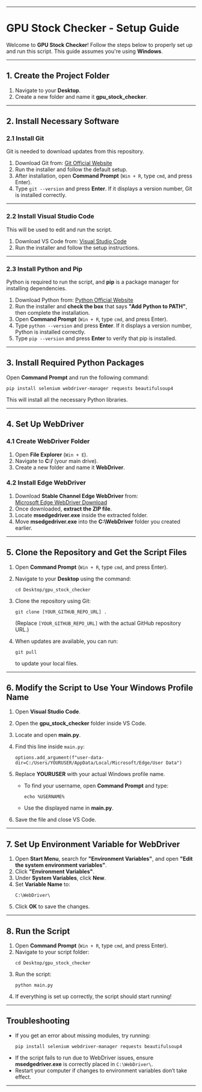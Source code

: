 
---

# **GPU Stock Checker - Setup Guide**  

Welcome to **GPU Stock Checker**! Follow the steps below to properly set up and run this script. This guide assumes you're using **Windows**.  

---

## **1. Create the Project Folder**  
1. Navigate to your **Desktop**.  
2. Create a new folder and name it **gpu_stock_checker**.  

---

## **2. Install Necessary Software**  

### **2.1 Install Git**  
Git is needed to download updates from this repository.  
1. Download Git from: [Git Official Website](https://git-scm.com/downloads)  
2. Run the installer and follow the default setup.  
3. After installation, open **Command Prompt** (`Win + R`, type `cmd`, and press Enter).  
4. Type `git --version` and press **Enter**. If it displays a version number, Git is installed correctly.  

---

### **2.2 Install Visual Studio Code**  
This will be used to edit and run the script.  
1. Download VS Code from: [Visual Studio Code](https://code.visualstudio.com/)  
2. Run the installer and follow the setup instructions.  

---

### **2.3 Install Python and Pip**  
Python is required to run the script, and **pip** is a package manager for installing dependencies.  
1. Download Python from: [Python Official Website](https://www.python.org/downloads/)  
2. Run the installer and **check the box** that says **"Add Python to PATH"**, then complete the installation.  
3. Open **Command Prompt** (`Win + R`, type `cmd`, and press Enter).  
4. Type `python --version` and press **Enter**. If it displays a version number, Python is installed correctly.  
5. Type `pip --version` and press **Enter** to verify that pip is installed.  

---

## **3. Install Required Python Packages**  
Open **Command Prompt** and run the following command:  

```
pip install selenium webdriver-manager requests beautifulsoup4
```

This will install all the necessary Python libraries.

---

## **4. Set Up WebDriver**  

### **4.1 Create WebDriver Folder**  
1. Open **File Explorer** (`Win + E`).  
2. Navigate to **C:/** (your main drive).  
3. Create a new folder and name it **WebDriver**.  

### **4.2 Install Edge WebDriver**  
1. Download **Stable Channel Edge WebDriver** from:  
   [Microsoft Edge WebDriver Download](https://developer.microsoft.com/en-us/microsoft-edge/tools/webdriver/?form=MA13LH)  
2. Once downloaded, **extract the ZIP file**.  
3. Locate **msedgedriver.exe** inside the extracted folder.  
4. Move **msedgedriver.exe** into the **C:\WebDriver** folder you created earlier.  

---

## **5. Clone the Repository and Get the Script Files**  
1. Open **Command Prompt** (`Win + R`, type `cmd`, and press Enter).  
2. Navigate to your **Desktop** using the command:  
   ```
   cd Desktop/gpu_stock_checker
   ```
3. Clone the repository using Git:  
   ```
   git clone [YOUR_GITHUB_REPO_URL] .
   ```
   (Replace `[YOUR_GITHUB_REPO_URL]` with the actual GitHub repository URL.)  

4. When updates are available, you can run:  
   ```
   git pull
   ```
   to update your local files.  

---

## **6. Modify the Script to Use Your Windows Profile Name**  
1. Open **Visual Studio Code**.  
2. Open the **gpu_stock_checker** folder inside VS Code.  
3. Locate and open **main.py**.  
4. Find this line inside `main.py`:  

   ```
   options.add_argument(f"user-data-dir=C:/Users/YOURUSER/AppData/Local/Microsoft/Edge/User Data")
   ```

5. Replace **YOURUSER** with your actual Windows profile name.  
   - To find your username, open **Command Prompt** and type:  
     ```
     echo %USERNAME%
     ```
   - Use the displayed name in **main.py**.  
6. Save the file and close VS Code.  

---

## **7. Set Up Environment Variable for WebDriver**  
1. Open **Start Menu**, search for **"Environment Variables"**, and open **"Edit the system environment variables"**.  
2. Click **"Environment Variables"**.  
3. Under **System Variables**, click **New**.  
4. Set **Variable Name** to:  
   ```
   C:\WebDriver\
   ```
5. Click **OK** to save the changes.  

---

## **8. Run the Script**  
1. Open **Command Prompt** (`Win + R`, type `cmd`, and press Enter).  
2. Navigate to your script folder:  
   ```
   cd Desktop/gpu_stock_checker
   ```
3. Run the script:  
   ```
   python main.py
   ```
4. If everything is set up correctly, the script should start running!  

---

## **Troubleshooting**  
- If you get an error about missing modules, try running:  
  ```
  pip install selenium webdriver-manager requests beautifulsoup4
  ```
- If the script fails to run due to WebDriver issues, ensure **msedgedriver.exe** is correctly placed in `C:\WebDriver\`.  
- Restart your computer if changes to environment variables don’t take effect.  

---
